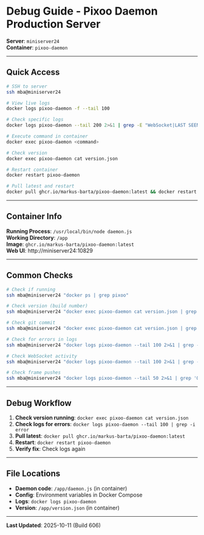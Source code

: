 # Debug Guide - Pixoo Daemon Production Server

**Server**: `miniserver24`  
**Container**: `pixoo-daemon`

---

## Quick Access

```bash
# SSH to server
ssh mba@miniserver24

# View live logs
docker logs pixoo-daemon -f --tail 100

# Check specific logs
docker logs pixoo-daemon --tail 200 2>&1 | grep -E "WebSocket|LAST SEEN|error"

# Execute command in container
docker exec pixoo-daemon <command>

# Check version
docker exec pixoo-daemon cat version.json

# Restart container
docker restart pixoo-daemon

# Pull latest and restart
docker pull ghcr.io/markus-barta/pixoo-daemon:latest && docker restart pixoo-daemon
```

---

## Container Info

**Running Process**: `/usr/local/bin/node daemon.js`  
**Working Directory**: `/app`  
**Image**: `ghcr.io/markus-barta/pixoo-daemon:latest`  
**Web UI**: http://miniserver24:10829

---

## Common Checks

```bash
# Check if running
ssh mba@miniserver24 "docker ps | grep pixoo"

# Check version (build number)
ssh mba@miniserver24 "docker exec pixoo-daemon cat version.json | grep buildNumber"

# Check git commit
ssh mba@miniserver24 "docker exec pixoo-daemon cat version.json | grep gitCommit"

# Check for errors in logs
ssh mba@miniserver24 "docker logs pixoo-daemon --tail 100 2>&1 | grep -i error"

# Check WebSocket activity
ssh mba@miniserver24 "docker logs pixoo-daemon --tail 100 2>&1 | grep -E 'WebSocket|broadcast'"

# Check frame pushes
ssh mba@miniserver24 "docker logs pixoo-daemon --tail 50 2>&1 | grep 'OK \['"
```

---

## Debug Workflow

1. **Check version running**: `docker exec pixoo-daemon cat version.json`
2. **Check logs for errors**: `docker logs pixoo-daemon --tail 100 | grep -i error`
3. **Pull latest**: `docker pull ghcr.io/markus-barta/pixoo-daemon:latest`
4. **Restart**: `docker restart pixoo-daemon`
5. **Verify fix**: Check logs again

---

## File Locations

- **Daemon code**: `/app/daemon.js` (in container)
- **Config**: Environment variables in Docker Compose
- **Logs**: `docker logs pixoo-daemon`
- **Version**: `/app/version.json` (in container)

---

**Last Updated**: 2025-10-11 (Build 606)
